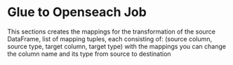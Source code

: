 # Glue to Openseach Job

This sections creates the mappings for the transformation of the source DataFrame, list of mapping tuples, each consisting of: (source column, source type, target column, target type) with the mappings you can change the column name and its type from source to destination